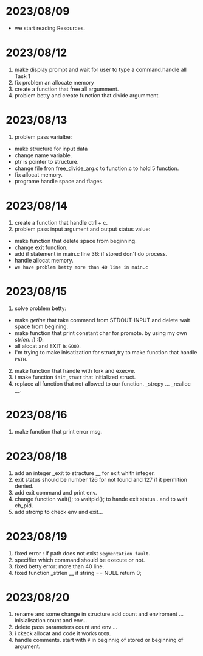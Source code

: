 # 2023/08/09
  - we start reading Resources.

# 2023/08/12
1. make display prompt and wait for user to type a command.handle all Task 1
2. fix problem an allocate memory
3. create a function that free all argumment.
4. problem betty and create function that divide argumment.

# 2023/08/13
1. problem pass varialbe:
  - make structure for input data
  - change name variable.
  - ptr is pointer to structure.
  - change file fron free_divide_arg.c to function.c to hold 5 function.
  - fix allocat memory.
  - programe handle space and flages.

# 2023/08/14
1. create a function that handle ctrl + c.
2. problem pass input argument and output status value:
  - make function that delete space from beginning.
  - change exit function.
  - add if statement in main.c line 36: if stored don't do process.
  - handle allocat memory.
  - `we have problem betty more than 40 line in main.c`

# 2023/08/15
1. solve problem betty:
  - make _getine_ that take command from STDOUT-INPUT and delete wait space from begining.
  - make function that print constant char for promote. by using my own _strlen_. :) :D.
  - all alocat and EXIT is `GOOD`.
  - I'm trying to make inisatization for struct,try to make function that handle `PATH`. 
2. make function that handle with fork and execve.
3. i make function `init_stuct` that initialized struct.
4. replace all function that not allowed to our function. _strcpy ... _realloc __.

# 2023/08/16
1. make function that print error msg.

# 2023/08/18
1. add an integer _exit to stracture __ for exit whith integer.
2. exit status should be number 126 for not found and 127 if it permition denied.
3. add exit command and print env.
4. change function wait(); to waitpid(); to hande exit status...and to wait ch_pid.
5. add strcmp to check env and exit...

# 2023/08/19
1. fixed error : if path does not exist `segmentation fault`.
2. specifier which command should be execute or not.
3. fixed betty error: more than 40 line.
4. fixed function _strlen __ if string == NULL return 0;

# 2023/08/20
1. rename and some change in structure add count and enviroment ... inisialisation count and env...
2. delete pass parameters count and env ...
3. i ckeck allocat and code it works `GOOD`.
4. handle comments. start with `#` in beginnig of stored or beginning of argument.
